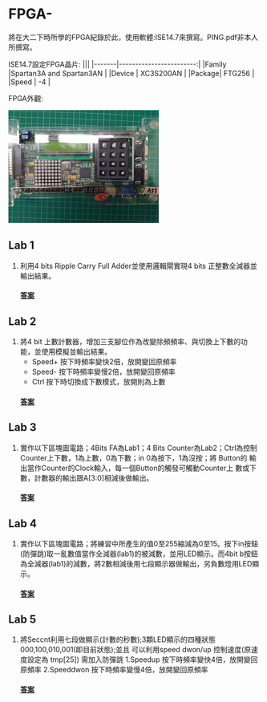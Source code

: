 # FPGA-
將在大二下時所學的FPGA紀錄於此，使用軟體:ISE14.7來撰寫。PING.pdf非本人所撰寫。

ISE14.7設定FPGA晶片:
|||
|-------|------------------------:|
|Family |Spartan3A and Spartan3AN |
|Device |     XC3S200AN           |
|Package|     FTG256              |
|Speed  |      -4                 |

FPGA外觀:

![](image/FPGA.png)
## Lab 1
1. 利用4 bits Ripple Carry Full Adder並使用邏輯閘實現4 bits 正整數全減器並輸出結果。
    #### [答案](https://github.com/stormteeth/FPGA-/tree/main/Lab%201)
## Lab 2
1. 將4 bit 上數計數器，增加三支腳位作為改變除頻頻率、與切換上下數的功能，並使用模擬並輸出結果。
    * Speed+ 按下時頻率變快2倍，放開變回原頻率
    * Speed- 按下時頻率變慢2倍，放開變回原頻率
    * Ctrl 按下時切換成下數模式，放開則為上數
    #### [答案](https://github.com/stormteeth/FPGA-/tree/main/Lab%202)
## Lab 3
1. 實作以下區塊圖電路；4Bits FA為Lab1；4 Bits Counter為Lab2；Ctrl為控制 Counter上下數，1為上數，0為下數；in 0為按下，1為沒按；將 Button的 輸出當作Counter的Clock輸入，每一個Button的觸發可觸動Counter上 數或下 數，計數器的輸出跟A[3:0]相減後做輸出。
    #### [答案](https://github.com/stormteeth/FPGA-/tree/main/Lab%203)
## Lab 4
1. 實作以下區塊圖電路；將練習中所產生的值0至255縮減為0至15。按下in按鈕(防彈跳)取一亂數值當作全減器(lab1)的被減數，並用LED顯示。而4bit b按鈕為全減器(lab1)的減數，將2數相減後用七段顯示器做輸出，另負數燈用LED顯示。
    #### [答案](https://github.com/stormteeth/FPGA-/tree/main/Lab%204)
## Lab 5
1. 將Seccnt利用七段做顯示(計數的秒數);3顆LED顯示的四種狀態000,100,010,001(即目前狀態);並且 可以利用speed dwon/up 控制速度(原速度設定為 tmp[25]) 需加入防彈跳 1.Speedup 按下時頻率變快4倍，放開變回原頻率 2.Speeddwon 按下時頻率變慢4倍，放開變回原頻率
    #### [答案](https://github.com/stormteeth/FPGA-/tree/main/Lab%205)
